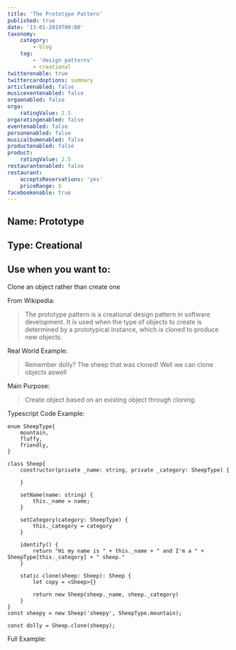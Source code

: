 ```yaml
---
title: 'The Prototype Pattern'
published: true
date: '13-01-2019T00:00'
taxonomy:
    category:
        - blog
    tag:
        - 'design patterns'
        - creational
twitterenable: true
twittercardoptions: summary
articleenabled: false
musiceventenabled: false
orgaenabled: false
orga:
    ratingValue: 2.5
orgaratingenabled: false
eventenabled: false
personenabled: false
musicalbumenabled: false
productenabled: false
product:
    ratingValue: 2.5
restaurantenabled: false
restaurant:
    acceptsReservations: 'yes'
    priceRange: $
facebookenable: true
---
```


## Name: Prototype

## Type: Creational

## Use when you want to:

Clone an object rather than create one

From Wikipedia:

> The prototype pattern is a creational design pattern in software development. It is used when the type of objects to create is determined by a prototypical instance, which is cloned to produce new objects.

Real World Example:

> Remember dolly? The sheep that was cloned! Well we can clone objects aswell

Main Purpose:

> Create object based on an existing object through cloning.

Typescript Code Example:

```
enum SheepType{ 
    mountain,
    fluffy,
    friendly,
}

class Sheep{ 
    constructor(private _name: string, private _category: SheepType) { 

    }

    setName(name: string) { 
        this._name = name;
    }

    setCategory(category: SheepType) { 
        this._category = category
    }

    identify() { 
        return "Hi my name is " + this._name + " and I'm a " + SheepType[this._category] + " sheep."
    }

    static clone(sheep: Sheep): Sheep { 
        let copy = <Sheep>{}
        
        return new Sheep(sheep._name, sheep._category)
    }
}
const sheepy = new Sheep('sheepy', SheepType.mountain);

const dolly = Sheep.clone(sheepy);
```

Full Example:

<script async src="//jsfiddle.net/harps116/p1yq2c7n/8/embed/js,result/"></script>


